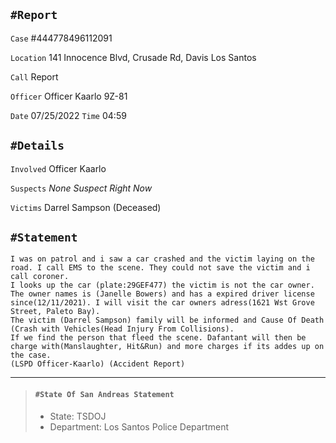 `#Report`
---
`Case` #444778496112091

`Location` 141 Innocence Blvd, Crusade Rd, Davis Los Santos

`Call` Report

`Officer` Officer Kaarlo 9Z-81

`Date` 07/25/2022 `Time` 04:59

`#Details`
---
`Involved` Officer Kaarlo

`Suspects` *None Suspect Right Now*

`Victims` Darrel Sampson (Deceased)

`#Statement`
---
```
I was on patrol and i saw a car crashed and the victim laying on the road. I call EMS to the scene. They could not save the victim and i call coroner. 
I looks up the car (plate:29GEF477) the victim is not the car owner. 
The owner names is (Janelle Bowers) and has a expired driver license since(12/11/2021). I will visit the car owners adress(1621 Wst Grove Street, Paleto Bay). 
The victim (Darrel Sampson) family will be informed and Cause Of Death (Crash with Vehicles(Head Injury From Collisions). 
If we find the person that fleed the scene. Dafantant will then be charge with(Manslaughter, Hit&Run) and more charges if its addes up on the case.
(LSPD Officer-Kaarlo) (Accident Report)
```
---
> #### `#State Of San Andreas Statement`
>
> - State: TSDOJ
> - Department: Los Santos Police Department
> 
